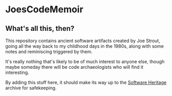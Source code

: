 # JoesCodeMemoir

## What's all this, then?

This repository contains ancient software artifacts created by Joe Strout, going all the way back to my childhood days in the 1980s, along with some notes and reminiscing triggered by them.

It's really nothing that's likely to be of much interest to anyone else, though maybe someday there will be code archaeologists who will find it interesting.

By adding this stuff here, it should make its way up to the [Software Heritage](http://softwareheritage.org) archive for safekeeping.


